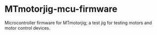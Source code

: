 # MTmotorjig-mcu-firmware
Microcontroller firmware for MTmotorjig; a test jig for testing motors and motor control devices.
